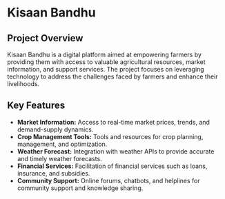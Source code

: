 # Kisaan Bandhu

## Project Overview

Kisaan Bandhu is a digital platform aimed at empowering farmers by providing them with access to valuable agricultural resources, market information, and support services. The project focuses on leveraging technology to address the challenges faced by farmers and enhance their livelihoods.

## Key Features

- **Market Information:** Access to real-time market prices, trends, and demand-supply dynamics.
- **Crop Management Tools:** Tools and resources for crop planning, management, and optimization.
- **Weather Forecast:** Integration with weather APIs to provide accurate and timely weather forecasts.
- **Financial Services:** Facilitation of financial services such as loans, insurance, and subsidies.
- **Community Support:** Online forums, chatbots, and helplines for community support and knowledge sharing.
